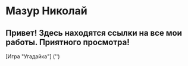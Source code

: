 # Мазур Николай
## Привет! Здесь находятся ссылки на все мои работы. Приятного просмотра!

[Игра "Угадайка"] ('')
